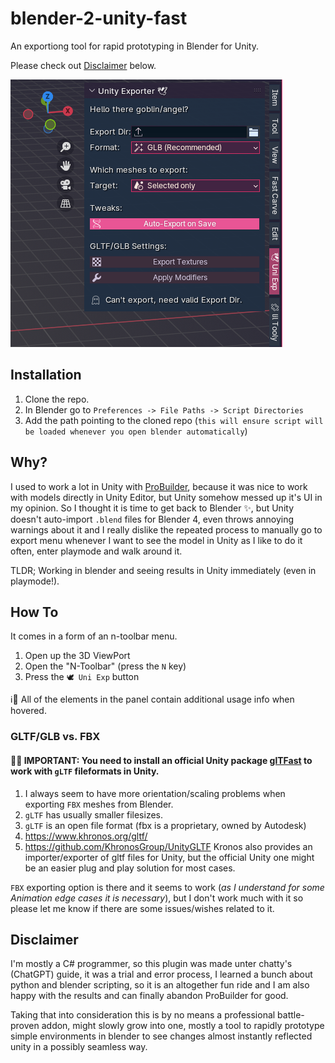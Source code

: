 # blender-2-unity-fast

An exportiong tool for rapid prototyping in Blender for Unity.

Please check out [Disclaimer](##Disclaimer) below.

![./preview.png](./preview.png)

## Installation
1. Clone the repo.
2. In Blender go to `Preferences -> File Paths -> Script Directories`
2. Add the path pointing to the cloned repo (`this will ensure script will be loaded whenever you open blender automatically`)

## Why?
I used to work a lot in Unity with [ProBuilder](https://docs.unity3d.com/Packages/com.unity.probuilder@6.0/manual/index.html), because it was nice to work with models directly in Unity Editor, but Unity somehow messed up it's UI in my opinion. So I thought it is time to get back to Blender ✨, but Unity doesn't auto-import `.blend` files for Blender 4, even throws annoying warnings about it and I really dislike the repeated process to manually go to export menu whenever I want to see the model in Unity as I like to do it often, enter playmode and walk around it.

TLDR; Working in blender and seeing results in Unity immediately (even in playmode!).

## How To
It comes in a form of an n-toolbar menu.
1. Open up the 3D ViewPort
2. Open the "N-Toolbar" (press the `N` key)
3. Press the `🕊️ Uni Exp` button

ℹ️💬 All of the elements in the panel contain additional usage info when hovered.

### GLTF/GLB vs. FBX

#### 🍰🎯 IMPORTANT: You need to install an official Unity package [glTFast](https://docs.unity3d.com/Packages/com.unity.cloud.gltfast@6.0/manual/index.html) to work with `gLTF` fileformats in Unity.

1. I always seem to have more orientation/scaling problems when exporting `FBX` meshes from Blender.
2. `gLTF` has usually smaller filesizes.
3. `gLTF` is an open file format (fbx is a proprietary, owned by Autodesk)
4. https://www.khronos.org/gltf/
5. https://github.com/KhronosGroup/UnityGLTF Kronos also provides an importer/exporter of gltf files for Unity, but the official Unity one might be an easier plug and play solution for most cases.

`FBX` exporting option is there and it seems to work (*as I understand for some Animation edge cases it is necessary*), but I don't work much with it so please let me know if there are some issues/wishes related to it.

## Disclaimer
I'm mostly a C# programmer, so this plugin was made unter chatty's (ChatGPT) guide, it was a trial and error process, I learned a bunch about python and blender scripting, so it is an altogether fun ride and I am also happy with the results and can finally abandon ProBuilder for good.

Taking that into consideration this is by no means a professional battle-proven addon, might slowly grow into one, mostly a tool to rapidly prototype simple environments in blender to see changes almost instantly reflected unity in a possibly seamless way.